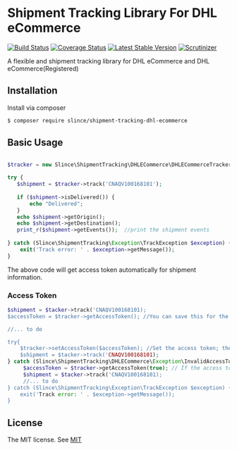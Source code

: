 # Shipment Tracking Library For DHL eCommerce

[![Build Status](https://img.shields.io/travis/slince/shipment-tracking-dhl-ecommerce/master.svg?style=flat-square)](https://travis-ci.org/slince/shipment-tracking-dhl-ecommerce)
[![Coverage Status](https://img.shields.io/codecov/c/github/slince/shipment-tracking-dhl-ecommerce.svg?style=flat-square)](https://codecov.io/github/slince/shipment-tracking-dhl-ecommerce)
[![Latest Stable Version](https://img.shields.io/packagist/v/slince/shipment-tracking-dhl-ecommerce.svg?style=flat-square&label=stable)](https://packagist.org/packages/slince/shipment-tracking-dhl-ecommerce)
[![Scrutinizer](https://img.shields.io/scrutinizer/g/slince/shipment-tracking-dhl-ecommerce.svg?style=flat-square)](https://scrutinizer-ci.com/g/slince/shipment-tracking-dhl-ecommerce/?branch=master)

A flexible and shipment tracking library for DHL eCommerce and DHL eCommerce(Registered)

## Installation

Install via composer

```bash
$ composer require slince/shipment-tracking-dhl-ecommerce
```
## Basic Usage


```php

$tracker = new Slince\ShipmentTracking\DHLECommerce\DHLECommerceTracker(CLIENT_ID, PASSWORD);

try {
   $shipment = $tracker->track('CNAQV100168101');
   
   if ($shipment->isDelivered()) {
       echo "Delivered";
   }
   echo $shipment->getOrigin();
   echo $shipment->getDestination();
   print_r($shipment->getEvents());  //print the shipment events
   
} catch (Slince\ShipmentTracking\Exception\TrackException $exception) {
    exit('Track error: ' . $exception->getMessage());
}

```
The above code will get access token automatically for shipment information.

### Access Token

```php
$shipment = $tacker->track('CNAQV100168101);
$accessToken = $tracker->getAccessToken(); //You can save this for the next query

//... to do

try{
    $tracker->setAccessToken($accessToken); //Set the access token; the tracker will not send requst for the access token
    $shipment = $tacker->track('CNAQV100168101);
} catch (Slince\ShipmentTracking\DHLECommerce\Exception\InvalidAccessTokenException $exception) {
     $accessToken = $tracker->getAccessToken(true); // If the access token is invalid, refresh it.
     $shipment = $tacker->track('CNAQV100168101);
     //... to do
} catch (Slince\ShipmentTracking\Exception\TrackException $exception) {
    exit('Track error: ' . $exception->getMessage());
}
```
## License
 
The MIT license. See [MIT](https://opensource.org/licenses/MIT)

